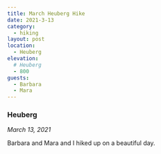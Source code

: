 ```yaml
---
title: March Heuberg Hike
date: 2021-3-13
category:
  - hiking
layout: post
location:
  - Heuberg
elevation:
  # Heuberg
  - 800
guests:
  - Barbara
  - Mara
---
```


### Heuberg
_March 13, 2021_

Barbara and Mara and I hiked up on a beautiful day.
